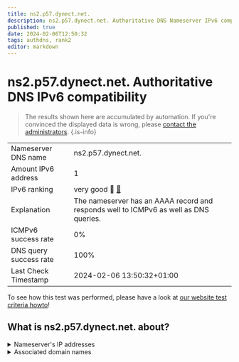 ```yaml
---
title: ns2.p57.dynect.net.
description: ns2.p57.dynect.net. Authoritative DNS Nameserver IPv6 compatibility
published: true
date: 2024-02-06T12:50:32
tags: authdns, rank2
editor: markdown
---
```


# ns2.p57.dynect.net. Authoritative DNS IPv6 compatibility

> The results shown here are accumulated by automation. If you're convinced the displayed data is wrong, please [contact the administrators](/howto/chat). 
{.is-info}




|   |   |
| - | - |
| Nameserver DNS name | ns2.p57.dynect.net.
| Amount IPv6 address | 1
| IPv6 ranking | very good :2nd_place_medal: [🔗](/howto/ranking) |
| Explanation | The nameserver has an AAAA record and responds well to ICMPv6 as well as DNS queries. |
| ICMPv6 success rate | 0%|
| DNS query success rate | 100% |
| Last Check Timestamp | 2024-02-06 13:50:32+01:00 |

To see how this test was performed, please have a look at [our website test criteria howto](/howto/testcriteria/authdns)!


## What is ns2.p57.dynect.net. about?




<details>
<summary>Nameserver's IP addresses</summary>

2600:2000:2220::57

</details>



<details>
<summary>Associated domain names</summary>

paypal.com

</details>
